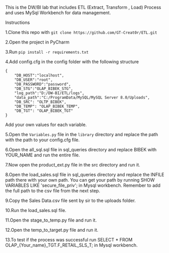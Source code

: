 This is the DW/BI lab that includes ETL (Extract, Transform , Load) Process and uses MySql Workbench for data management.

Instructions

1.Clone this repo with ```git clone https://github.com/GT-Creat0r/ETL.git```

2.Open the project in PyCharm

3.Run ```pip install -r requirements.txt ```

4.Add config.cfg in the config folder with the following structure
```
{
    "DB_HOST":"localhost",
    "DB_USER":"root",
    "DB_PASSWORD":"password",
    "DB_STG":"OLAP_BIBEK_STG",
    "log_path":"D:/DW-BI/ETL/logs",
    "data_path":"C:/ProgramData/MySQL/MySQL Server 8.0/Uploads",
    "DB_SRC": "OLTP_BIBEK",
    "DB_TEMP": "OLAP_BIBEK_TEMP",
    "DB_TGT": "OLAP_BIBEK_TGT"
}
```
Add your own values for each variable.

5.Open the ```Variables.py``` file in the ``library`` directory and replace the path with the path to your config.cfg file.

6.Open the all_sql.sql file in sql_queries directory and replace BIBEK with YOUR_NAME and run the entire file.

7.Now open the product_ext.py file in the src directory and run it.

8.Open the load_sales.sql file in sql_queries directory and replace the INFILE path there with your own path. You can get your path by running SHOW VARIABLES LIKE 'secure_file_priv'; in Mysql workbench. Remember to add the full path to the csv file from the next step.

9.Copy the Sales Data.csv file sent by sir to the uploads folder.

10.Run the load_sales.sql file.

11.Open the stage_to_temp.py file and run it.

12.Open the temp_to_target.py file and run it.

13.To test if the process was successful run SELECT * FROM OLAP_{Your_name}_TGT.F_RETAIL_SLS_T; in Mysql workbench.
